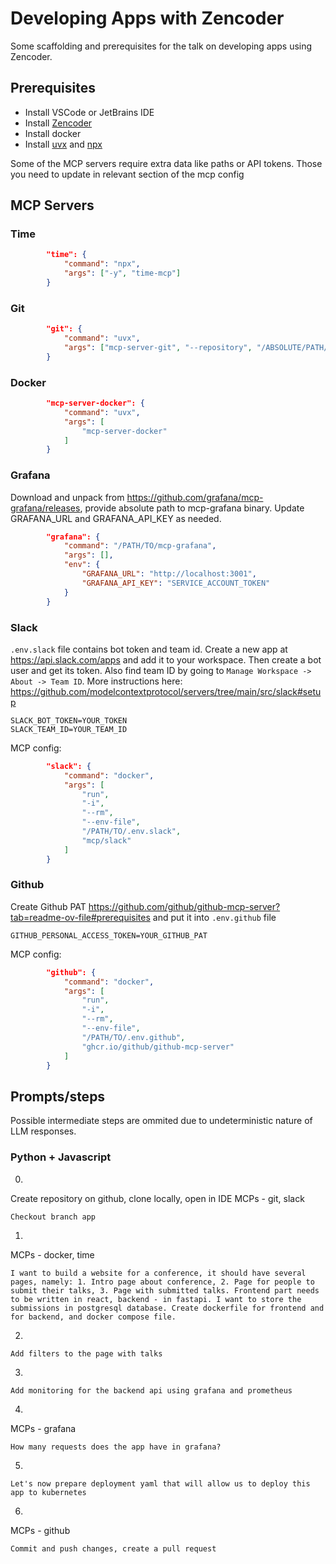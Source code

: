 # Developing Apps with Zencoder
Some scaffolding and prerequisites for the talk on developing apps using Zencoder.

## Prerequisites
* Install VSCode or JetBrains IDE
* Install [Zencoder](https://zencoder.ai)
* Install docker
* Install [uvx](https://docs.astral.sh/uv/concepts/tools/) and [npx](https://docs.npmjs.com/downloading-and-installing-node-js-and-npm)

Some of the MCP servers require extra data like paths or API tokens. Those you need to update in relevant section of the mcp config

## MCP Servers
### Time
```json
        "time": {
            "command": "npx",
            "args": ["-y", "time-mcp"]
        }
 ```

### Git
```json
        "git": {
            "command": "uvx",
            "args": ["mcp-server-git", "--repository", "/ABSOLUTE/PATH/TO/GIT/REPO"]
        }
```

### Docker
```json
        "mcp-server-docker": {
            "command": "uvx",
            "args": [
                "mcp-server-docker"
            ]
        }
```

### Grafana
Download and unpack from https://github.com/grafana/mcp-grafana/releases, provide absolute path to mcp-grafana binary. Update GRAFANA_URL and GRAFANA_API_KEY as needed.
```json
        "grafana": {
            "command": "/PATH/TO/mcp-grafana",
            "args": [],
            "env": {
                "GRAFANA_URL": "http://localhost:3001",
                "GRAFANA_API_KEY": "SERVICE_ACCOUNT_TOKEN"
            }
        }
```

### Slack
`.env.slack` file contains bot token and team id. Create a new app at https://api.slack.com/apps and add it to your workspace. Then create a bot user and get its token. Also find team ID by going to `Manage Workspace -> About -> Team ID`.
More instructions here: https://github.com/modelcontextprotocol/servers/tree/main/src/slack#setup
```
SLACK_BOT_TOKEN=YOUR_TOKEN
SLACK_TEAM_ID=YOUR_TEAM_ID
```
MCP config:
```json
        "slack": {
            "command": "docker",
            "args": [
                "run",
                "-i",
                "--rm",
                "--env-file",
                "/PATH/TO/.env.slack",
                "mcp/slack"
            ]
        }
```

### Github
Create Github PAT https://github.com/github/github-mcp-server?tab=readme-ov-file#prerequisites and put it into `.env.github` file
```
GITHUB_PERSONAL_ACCESS_TOKEN=YOUR_GITHUB_PAT
```

MCP config:
```json
        "github": {
            "command": "docker",
            "args": [
                "run",
                "-i",
                "--rm",
                "--env-file",
                "/PATH/TO/.env.github",
                "ghcr.io/github/github-mcp-server"
            ]
        }
```


## Prompts/steps
Possible intermediate steps are ommited due to undeterministic nature of LLM responses.
### Python + Javascript
0.
Create repository on github, clone locally, open in IDE
MCPs - git, slack
```
Checkout branch app
```
1. 
MCPs - docker, time
```
I want to build a website for a conference, it should have several pages, namely: 1. Intro page about conference, 2. Page for people to submit their talks, 3. Page with submitted talks. Frontend part needs to be written in react, backend - in fastapi. I want to store the submissions in postgresql database. Create dockerfile for frontend and for backend, and docker compose file. 
```
2.
```
Add filters to the page with talks
```
3.
```
Add monitoring for the backend api using grafana and prometheus
```
4. 
MCPs - grafana
```
How many requests does the app have in grafana?
```
5.
```
Let's now prepare deployment yaml that will allow us to deploy this app to kubernetes
```
6. 
MCPs - github
```
Commit and push changes, create a pull request
```